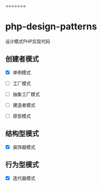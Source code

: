 =======
# php-design-patterns

设计模式PHP实现代码

## 创建者模式

- [x] 单例模式
- [ ] 工厂模式
- [ ] 抽象工厂模式
- [ ] 建造者模式
- [ ] 原型模式


## 结构型模式

- [x] 装饰器模式


## 行为型模式

- [x] 迭代器模式

